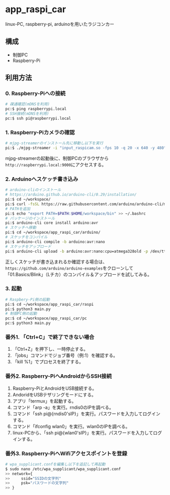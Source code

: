 # app_raspi_car
linux-PC, raspberry-pi, arduinoを用いたラジコンカー

## 構成
* 制御PC
* Raspberry-Pi

## 利用方法

### 0. Raspberry-Piへの接続

``` bash
# 疎通確認(mDNSを利用)
pc:$ ping raspberrypi.local
# SSH接続(mDNSを利用)
pc:$ ssh pi@raspberrypi.local
```

### 1. Raspberry-Piカメラの確認

``` bash
# mjpg-streamerのインストール先に移動し以下を実行
pi:$ ./mjpg-streamer -i "input_raspicam.so -fps 10 -q 20 -x 640 -y 480" -o "output_http.so -w ./www -p 9000"
```

mjpg-streamerの起動後に、制御PCのブラウザから`http://raspberrypi.local:9000`にアクセスする。


### 2. Arduinoへスケッチ書き込み

``` bash
# arduino-cliのインストール
# https://arduino.github.io/arduino-cli/0.29/installation/
pi:$ cd ~/workspace/
pi:$ curl -fsSL https://raw.githubusercontent.com/arduino/arduino-cli/master/install.sh | sh
# PATHを追加
pi:$ echo "export PATH=$PATH:$HOME/workspace/bin" >> ~/.bashrc
# パッケージのインストール
pi:$ arduino-cli core install arduino:avr
# スケッチへ移動
pi:$ cd ~/workspace/app_raspi_car/arduino/
# スケッチをコンパイル
pi:$ arduino-cli compile -b arduino:avr:nano
# スケッチをアップロード
pi:$ arduino-cli upload -b arduino:avr:nano:cpu=atmega328old -p /dev/ttyUSB0
```

正しくスケッチが書き込まれるか確認する場合は、`https://github.com/arduino/arduino-examples`をクローンして「01.Basics/Blink」（Lチカ）のコンパイル＆アップロードを試してみる。

### 3. 起動

``` bash
# Raspbery-Pi側の起動
pi:$ cd ~/workspace/app_raspi_car/raspi
pi:$ python3 main.py
# 制御PC側の起動
pc:$ cd ~/workspace/app_raspi_car/pc
pc:$ python3 main.py
```

### 番外1. 「Ctrl+C」で終了できない場合
1. 「Ctrl+Z」を押下し、一時停止する。
1. 「jobs」コマンドでジョブ番号（例:1）を確認する。
1. 「kill %1」でプロセスを終了する。

### 番外2. Raspberry-PiへAndroidからSSH接続
1. Raspberry-PiとAndroidをUSB接続する。
1. AndoridをUSBテザリングモードにする。
1. アプリ「termux」を起動する。
1. コマンド「arp -a」を実行。rndis0のIPを調べる。
1. コマンド「ssh pi@{rndis0'sIP}」を実行。パスワードを入力してログインする。
1. コマンド「ifconfig wlan0」を実行。wlan0のIPを調べる。
1. linux-PCから、「ssh pi@{wlan0'sIP}」を実行。パスワードを入力してログインする。

### 番外3. Raspberry-PiへWifiアクセスポイントを登録

``` bash
# wpa_supplicant.confを編集し以下を追記して再起動
$ sudo nano /etc/wpa_supplicant/wpa_supplicant.conf
>> network={
>>     ssid="SSIDの文字列"
>>     psk="パスワードの文字列"
>> }
```

